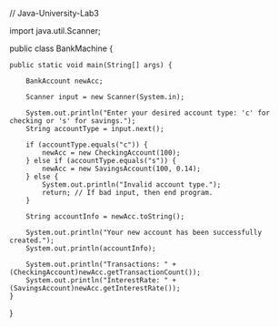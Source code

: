 // Java-University-Lab3

import java.util.Scanner;

public class BankMachine {

	public static void main(String[] args) {

		BankAccount newAcc;

		Scanner input = new Scanner(System.in);

		System.out.println("Enter your desired account type: 'c' for checking or 's' for savings.");
		String accountType = input.next();

		if (accountType.equals("c")) {
			newAcc = new CheckingAccount(100);
		} else if (accountType.equals("s")) {
			newAcc = new SavingsAccount(100, 0.14);
		} else {
			System.out.println("Invalid account type.");
			return; // If bad input, then end program.
		}

		String accountInfo = newAcc.toString();

		System.out.println("Your new account has been successfully created.");
		System.out.println(accountInfo);

		System.out.println("Transactions: " + (CheckingAccount)newAcc.getTransactionCount());
		System.out.println("InterestRate: " + (SavingsAccount)newAcc.getInterestRate());
	}
}
